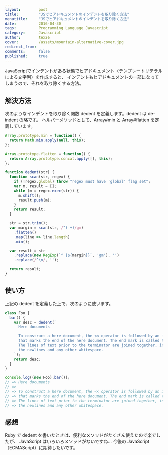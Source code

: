 ```yaml
---
layout:        post
title:         "JSでヒアドキュメントのインデントを取り除く方法"
menutitle:     "JSでヒアドキュメントのインデントを取り除く方法"
date:          2016-04-30
tags:          Programming Language Javascript
category:      Javascript
author:        tex2e
cover:         /assets/mountain-alternative-cover.jpg
redirect_from:
comments:      false
published:     true
---
```


JavaScriptでインデントがある状態でヒアドキュメント（テンプレートリテラルによる文字列）を作成すると、
インデントもヒアドキュメントの一部になってしまうので、それを取り除くする方法。


解決方法
--------------

次のようなインデントを取り除く関数 dedent を定義します。dedent は de-indent の略です。
ヘルパーメソッドとして、Array#min と Array#flatten を定義しています。

```js
Array.prototype.min = function() {
  return Math.min.apply(null, this);
};

Array.prototype.flatten = function() {
  return Array.prototype.concat.apply([], this);
};

function dedent(str) {
  function scan(str, regex) {
    if (!regex.global) throw "regex must have 'global' flag set";
    var m, result = [];
    while (m = regex.exec(str)) {
      m.shift();
      result.push(m);
    }
    return result;
  }

  str = str.trim();
  var margin = scan(str, /^( +)/gm)
    .flatten()
    .map(line => line.length)
    .min();

  var result = str
    .replace(new RegExp(`^ {${margin}}`, 'gm'), '')
    .replace(/^\n/, '');

  return result;
}
```

使い方
--------------

上記の dedent を定義した上で、次のように使います。

```js
class Foo {
  bar() {
    var desc = dedent(`
      Here documents

      To construct a here document, the << operator is followed by an identifier
      that marks the end of the here document. The end mark is called the terminator.
      The lines of text prior to the terminator are joined together, including
      the newlines and any other whitespace.
    `);
    return desc;
  }
}

console.log((new Foo).bar());
// => Here documents
// =>
// => To construct a here document, the << operator is followed by an identifier
// => that marks the end of the here document. The end mark is called the terminator.
// => The lines of text prior to the terminator are joined together, including
// => the newlines and any other whitespace.
```


感想
--------------

Ruby で dedent を書いたときは、便利なメソッドがたくさん使えたので楽でしたが、
JavaScript はいろいろメソッドがないですね...
今後の JavaScript（ECMAScript）に期待したいです。
